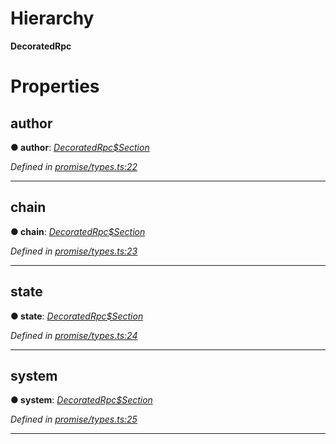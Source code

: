 

# Hierarchy

**DecoratedRpc**

# Properties

<a id="author"></a>

##  author

**● author**: *[DecoratedRpc$Section](_promise_types_.decoratedrpc_section.md)*

*Defined in [promise/types.ts:22](https://github.com/polkadot-js/api/blob/d1a4415/packages/api/src/promise/types.ts#L22)*

___
<a id="chain"></a>

##  chain

**● chain**: *[DecoratedRpc$Section](_promise_types_.decoratedrpc_section.md)*

*Defined in [promise/types.ts:23](https://github.com/polkadot-js/api/blob/d1a4415/packages/api/src/promise/types.ts#L23)*

___
<a id="state"></a>

##  state

**● state**: *[DecoratedRpc$Section](_promise_types_.decoratedrpc_section.md)*

*Defined in [promise/types.ts:24](https://github.com/polkadot-js/api/blob/d1a4415/packages/api/src/promise/types.ts#L24)*

___
<a id="system"></a>

##  system

**● system**: *[DecoratedRpc$Section](_promise_types_.decoratedrpc_section.md)*

*Defined in [promise/types.ts:25](https://github.com/polkadot-js/api/blob/d1a4415/packages/api/src/promise/types.ts#L25)*

___

